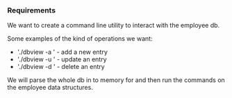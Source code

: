 ### Requirements

We want to create a command line utility to interact with the employee db.

Some examples of the kind of operations we want:

 - './dbview -a <entry>' - add a new entry
 - './dbview -u <entry>' - update an entry
 - './dbview -d <entry>' - delete an entry

 We will parse the whole db in to memory for and then run the commands on
 the employee data structures.
